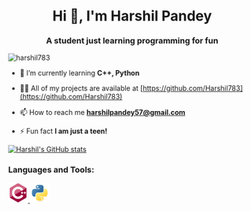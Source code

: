 <h1 align="center">Hi 👋, I'm Harshil Pandey</h1>
<h3 align="center">A student just learning programming for fun</h3>

<p align="left"> <img src="https://komarev.com/ghpvc/?username=harshil783&label=Profile%20views&color=0e75b6&style=flat" alt="harshil783" /> </p>

- 🌱 I’m currently learning **C++, Python**

- 👨‍💻 All of my projects are available at [https://github.com/Harshil783](https://github.com/Harshil783)

- 📫 How to reach me **harshilpandey57@gmail.com**

- ⚡ Fun fact **I am just a teen!**

[![Harshil's GitHub stats](https://github-readme-stats.vercel.app/api?username=harshil783)](https://github.com/harshil/github-readme-stats)



<h3 align="left">Languages and Tools:</h3>
<p align="left"> <a href="https://www.w3schools.com/cpp/" target="_blank"> <img src="https://raw.githubusercontent.com/devicons/devicon/master/icons/cplusplus/cplusplus-original.svg" alt="cplusplus" width="40" height="40"/> </a> <a href="https://www.python.org" target="_blank"> <img src="https://raw.githubusercontent.com/devicons/devicon/master/icons/python/python-original.svg" alt="python" width="40" height="40"/> </a> </p>
